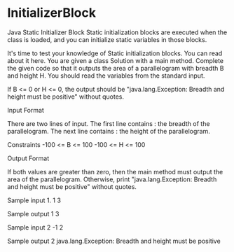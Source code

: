 # InitializerBlock
Java Static Initializer Block
Static initialization blocks are executed when the class is loaded, and you can initialize static variables in those blocks.

It's time to test your knowledge of Static initialization blocks. You can read about it here.
You are given a class Solution with a main method. Complete the given code so that it outputs the area of a parallelogram with breadth B and height H.                    You should read the variables from the standard input.

If B <= 0 or H <= 0, the output should be "java.lang.Exception: Breadth and height must be positive" without quotes.

Input Format

There are two lines of input. The first line contains : the breadth of the parallelogram. The next line contains : the height of the parallelogram.

Constraints
  -100 <= B <= 100
  -100 <= H <= 100

Output Format

If both values are greater than zero, then the main method must output the area of the parallelogram. Otherwise, print "java.lang.Exception: Breadth and height must be positive" without quotes.

Sample input 1.
1
3

Sample output 1
3

Sample input 2 
-1
2

Sample output 2
java.lang.Exception: Breadth and height must be positive

